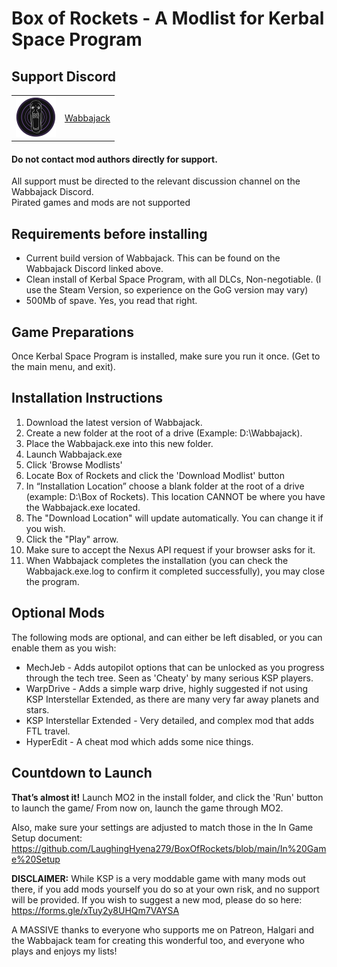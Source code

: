 # Box of Rockets - A Modlist for Kerbal Space Program

## Support Discord

<table stlyle="border: none;">
<tr>
<td><img src="https://github.com/LaughingHyena279/boston-cream-pie/blob/master/images/image_4.png?raw=true" width="64px" /></td>
<td><a href="https://discord.gg/wabbajack">Wabbajack</a></td>
</tr>
</table>

#### Do not contact mod authors directly for support.

All support must be directed to the relevant discussion channel on the Wabbajack Discord.  
Pirated games and mods are not supported

## Requirements before installing

- Current build version of Wabbajack. This can be found on the Wabbajack Discord linked above.
- Clean install of Kerbal Space Program, with all DLCs, Non-negotiable. (I use the Steam Version, so experience on the GoG version may vary)
- 500Mb of spave. Yes, you read that right.

## Game Preparations

Once Kerbal Space Program is installed, make sure you run it once. (Get to the main menu, and exit).

## Installation Instructions

1. Download the latest version of Wabbajack.
2. Create a new folder at the root of a drive (Example: D:\Wabbajack).
3. Place the Wabbajack.exe into this new folder.
4. Launch Wabbajack.exe
5. Click 'Browse Modlists'
6. Locate Box of Rockets and click the 'Download Modlist' button
7. In “Installation Location” choose a blank folder at the root of a drive (example: D:\Box of Rockets). This location CANNOT be where you have the Wabbajack.exe located.
8. The "Download Location" will update automatically. You can change it if you wish.
9. Click the "Play" arrow.
10. Make sure to accept the Nexus API request if your browser asks for it.
11. When Wabbajack completes the installation (you can check the Wabbajack.exe.log to confirm it completed successfully), you may close the program.

## Optional Mods
The following mods are optional, and can either be left disabled, or you can enable them as you wish:
- MechJeb - Adds autopilot options that can be unlocked as you progress through the tech tree. Seen as 'Cheaty' by many serious KSP players.
- WarpDrive - Adds a simple warp drive, highly suggested if not using KSP Interstellar Extended, as there are many very far away planets and stars.
- KSP Interstellar Extended - Very detailed, and complex mod that adds FTL travel.
- HyperEdit - A cheat mod which adds some nice things.

## Countdown to Launch

**That’s almost it!** Launch MO2 in the install folder, and click the 'Run' button to launch the game/
From now on, launch the game through MO2. <br>

Also, make sure your settings are adjusted to match those in the In Game Setup document: https://github.com/LaughingHyena279/BoxOfRockets/blob/main/In%20Game%20Setup

**DISCLAIMER:**
While KSP is a very moddable game with many mods out there, if you add mods yourself you do so at your own risk, and no support will be provided. If you wish to suggest a new mod, please do so here: https://forms.gle/xTuy2y8UHQm7VAYSA

A MASSIVE thanks to everyone who supports me on Patreon, Halgari and the Wabbajack team for creating this wonderful too, and everyone who plays and enjoys my lists!
